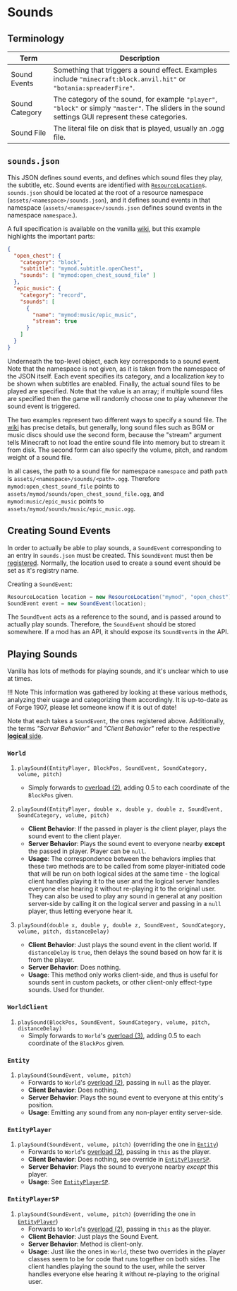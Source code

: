 Sounds
======

Terminology
-----------

| Term | Description |
|----------------|----------------|
|  Sound Events  | Something that triggers a sound effect. Examples include `"minecraft:block.anvil.hit"` or `"botania:spreaderFire"`. |
| Sound Category | The category of the sound, for example `"player"`, `"block"` or simply `"master"`. The sliders in the sound settings GUI represent these categories. |
|   Sound File   | The literal file on disk that is played, usually an .ogg file. |

`sounds.json`
-------------

This JSON defines sound events, and defines which sound files they play, the subtitle, etc. Sound events are identified with [`ResourceLocation`][ResourceLocation]s. `sounds.json` should be located at the root of a resource namespace (`assets/<namespace>/sounds.json`), and it defines sound events in that namespace (`assets/<namespace>/sounds.json` defines sound events in the namespace `namespace`.).

A full specification is available on the vanilla [wiki][], but this example highlights the important parts:

```json
{
  "open_chest": {
    "category": "block",
    "subtitle": "mymod.subtitle.openChest",
    "sounds": [ "mymod:open_chest_sound_file" ]
  },
  "epic_music": {
    "category": "record",
    "sounds": [
      {
        "name": "mymod:music/epic_music",
        "stream": true
      }
    ]
  }
}
```

Underneath the top-level object, each key corresponds to a sound event. Note that the namespace is not given, as it is taken from the namespace of the JSON itself. Each event specifies its category, and a localization key to be shown when subtitles are enabled. Finally, the actual sound files to be played are specified. Note that the value is an array; if multiple sound files are specified then the game will randomly choose one to play whenever the sound event is triggered.

The two examples represent two different ways to specify a sound file. The [wiki][] has precise details, but generally, long sound files such as BGM or music discs should use the second form, because the "stream" argument tells Minecraft to not load the entire sound file into memory but to stream it from disk. The second form can also specify the volume, pitch, and random weight of a sound file.

In all cases, the path to a sound file for namespace `namespace` and path `path` is `assets/<namespace>/sounds/<path>.ogg`. Therefore `mymod:open_chest_sound_file` points to `assets/mymod/sounds/open_chest_sound_file.ogg`, and `mymod:music/epic_music` points to `assets/mymod/sounds/music/epic_music.ogg`.

Creating Sound Events
---------------------

In order to actually be able to play sounds, a `SoundEvent` corresponding to an entry in `sounds.json` must be created. This `SoundEvent` must then be [registered][registration]. Normally, the location used to create a sound event should be set as it's registry name.

Creating a `SoundEvent`:

```java
ResourceLocation location = new ResourceLocation("mymod", "open_chest");
SoundEvent event = new SoundEvent(location);
```

The `SoundEvent` acts as a reference to the sound, and is passed around to actually play sounds. Therefore, the `SoundEvent` should be stored somewhere. If a mod has an API, it should expose its `SoundEvent`s in the API.

Playing Sounds
--------------

Vanilla has lots of methods for playing sounds, and it's unclear which to use at times.

!!! Note
    This information was gathered by looking at these various methods, analyzing their usage and categorizing them accordingly. It is up-to-date as of Forge 1907, please let someone know if it is out of date!

Note that each takes a `SoundEvent`, the ones registered above. Additionally, the terms *"Server Behavior"* and *"Client Behavior"* refer to the respective [**logical** side][sides].

### `World`

1. <a name="world-playsound-pbecvp"></a> `playSound(EntityPlayer, BlockPos, SoundEvent, SoundCategory, volume, pitch)`
    - Simply forwards to [overload (2)](#world-playsound-pxyzecvp), adding 0.5 to each coordinate of the `BlockPos` given.

2. <a name="world-playsound-pxyzecvp"></a> `playSound(EntityPlayer, double x, double y, double z, SoundEvent, SoundCategory, volume, pitch)`
    - **Client Behavior**: If the passed in player is *the* client player, plays the sound event to the client player.
    - **Server Behavior**: Plays the sound event to everyone nearby **except** the passed in player. Player can be `null`.
    - **Usage**: The correspondence between the behaviors implies that these two methods are to be called from some player-initiated code that will be run on both logical sides at the same time - the logical client handles playing it to the user and the logical server handles everyone else hearing it without re-playing it to the original user.
       They can also be used to play any sound in general at any position server-side by calling it on the logical server and passing in a `null` player, thus letting everyone hear it.

3. <a name="world-playsound-xyzecvpd"></a> `playSound(double x, double y, double z, SoundEvent, SoundCategory, volume, pitch, distanceDelay)`
    - **Client Behavior**: Just plays the sound event in the client world. If `distanceDelay` is `true`, then delays the sound based on how far it is from the player.
    - **Server Behavior**: Does nothing.
    - **Usage**: This method only works client-side, and thus is useful for sounds sent in custom packets, or other client-only effect-type sounds. Used for thunder.

### `WorldClient`

1. <a name="worldclient-playsound-becvpd"></a> `playSound(BlockPos, SoundEvent, SoundCategory, volume, pitch, distanceDelay)`
    - Simply forwards to `World`'s [overload (3)](#world-playsound-xyzecvpd), adding 0.5 to each coordinate of the `BlockPos` given.

### `Entity`

1. <a name="entity-playsound-evp"></a> `playSound(SoundEvent, volume, pitch)`
    - Forwards to `World`'s [overload (2)](#world-playsound-pxyzecvp), passing in `null` as the player.
    - **Client Behavior**: Does nothing.
    - **Server Behavior**: Plays the sound event to everyone at this entity's position.
    - **Usage**: Emitting any sound from any non-player entity server-side.

### `EntityPlayer`

1. <a name="entityplayer-playsound-evp"></a> `playSound(SoundEvent, volume, pitch)` (overriding the one in [`Entity`](#entity-playsound-evp))
    - Forwards to `World`'s [overload (2)](#world-playsound-pxyzecvp), passing in `this` as the player.
    - **Client Behavior**: Does nothing, see override in [`EntityPlayerSP`](#entityplayersp-playsound-evp).
    - **Server Behavior**: Plays the sound to everyone nearby *except* this player.
    - **Usage**: See [`EntityPlayerSP`](#entityplayersp-playsound-evp).

### `EntityPlayerSP`

1. <a name="entityplayersp-playsound-evp"></a> `playSound(SoundEvent, volume, pitch)` (overriding the one in [`EntityPlayer`](#entityplayer-playsound-evp))
    - Forwards to `World`'s [overload (2)](#world-playsound-pxyzecvp), passing in `this` as the player.
    - **Client Behavior**: Just plays the Sound Event.
    - **Server Behavior**: Method is client-only.
    - **Usage**: Just like the ones in `World`, these two overrides in the player classes seem to be for code that runs together on both sides. The client handles playing the sound to the user, while the server handles everyone else hearing it without re-playing to the original user.

[wiki]: https://minecraft.gamepedia.com/Sounds.json
[registration]: ../concepts/registries.md#registering-things
[ResourceLocation]: ../concepts/resources.md#resourcelocation
[sides]: ../concepts/sides.md
